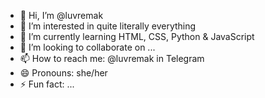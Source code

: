 - 👋 Hi, I’m @luvremak
- 👀 I’m interested in quite literally everything
- 🌱 I’m currently learning HTML, CSS, Python & JavaScript
- 💞️ I’m looking to collaborate on ...
- 📫 How to reach me: @luvremak in Telegram
- 😄 Pronouns: she/her
- ⚡ Fun fact: ...

<!---
luvremak/luvremak is a ✨ special ✨ repository because its `README.md` (this file) appears on your GitHub profile.
You can click the Preview link to take a look at your changes.
--->
